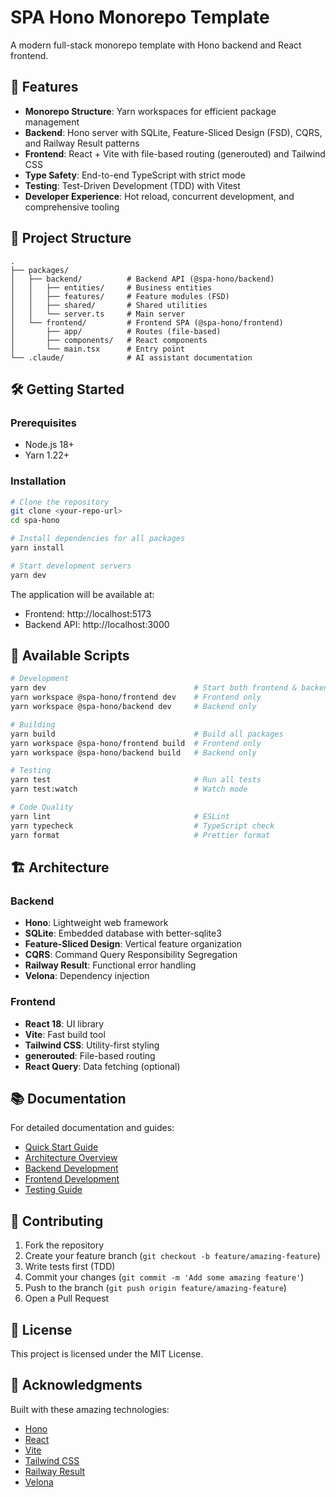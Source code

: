 # SPA Hono Monorepo Template

A modern full-stack monorepo template with Hono backend and React frontend.

## 🚀 Features

- **Monorepo Structure**: Yarn workspaces for efficient package management
- **Backend**: Hono server with SQLite, Feature-Sliced Design (FSD), CQRS, and Railway Result patterns
- **Frontend**: React + Vite with file-based routing (generouted) and Tailwind CSS
- **Type Safety**: End-to-end TypeScript with strict mode
- **Testing**: Test-Driven Development (TDD) with Vitest
- **Developer Experience**: Hot reload, concurrent development, and comprehensive tooling

## 📁 Project Structure

```
.
├── packages/
│   ├── backend/          # Backend API (@spa-hono/backend)
│   │   ├── entities/     # Business entities
│   │   ├── features/     # Feature modules (FSD)
│   │   ├── shared/       # Shared utilities
│   │   └── server.ts     # Main server
│   └── frontend/         # Frontend SPA (@spa-hono/frontend)
│       ├── app/          # Routes (file-based)
│       ├── components/   # React components
│       └── main.tsx      # Entry point
└── .claude/              # AI assistant documentation
```

## 🛠️ Getting Started

### Prerequisites

- Node.js 18+
- Yarn 1.22+

### Installation

```bash
# Clone the repository
git clone <your-repo-url>
cd spa-hono

# Install dependencies for all packages
yarn install

# Start development servers
yarn dev
```

The application will be available at:
- Frontend: http://localhost:5173
- Backend API: http://localhost:3000

## 📝 Available Scripts

```bash
# Development
yarn dev                                 # Start both frontend & backend
yarn workspace @spa-hono/frontend dev    # Frontend only
yarn workspace @spa-hono/backend dev     # Backend only

# Building
yarn build                               # Build all packages
yarn workspace @spa-hono/frontend build  # Frontend only
yarn workspace @spa-hono/backend build   # Backend only

# Testing
yarn test                                # Run all tests
yarn test:watch                          # Watch mode

# Code Quality
yarn lint                                # ESLint
yarn typecheck                           # TypeScript check
yarn format                              # Prettier format
```

## 🏗️ Architecture

### Backend
- **Hono**: Lightweight web framework
- **SQLite**: Embedded database with better-sqlite3
- **Feature-Sliced Design**: Vertical feature organization
- **CQRS**: Command Query Responsibility Segregation
- **Railway Result**: Functional error handling
- **Velona**: Dependency injection

### Frontend
- **React 18**: UI library
- **Vite**: Fast build tool
- **Tailwind CSS**: Utility-first styling
- **generouted**: File-based routing
- **React Query**: Data fetching (optional)

## 📚 Documentation

For detailed documentation and guides:
- [Quick Start Guide](.claude/quick-start.md)
- [Architecture Overview](.claude/architecture.md)
- [Backend Development](.claude/backend.md)
- [Frontend Development](.claude/frontend.md)
- [Testing Guide](.claude/testing.md)

## 🤝 Contributing

1. Fork the repository
2. Create your feature branch (`git checkout -b feature/amazing-feature`)
3. Write tests first (TDD)
4. Commit your changes (`git commit -m 'Add some amazing feature'`)
5. Push to the branch (`git push origin feature/amazing-feature`)
6. Open a Pull Request

## 📄 License

This project is licensed under the MIT License.

## 🙏 Acknowledgments

Built with these amazing technologies:
- [Hono](https://hono.dev/)
- [React](https://react.dev/)
- [Vite](https://vitejs.dev/)
- [Tailwind CSS](https://tailwindcss.com/)
- [Railway Result](https://github.com/fyuuki0jp/railway-result)
- [Velona](https://github.com/frouriojs/velona)